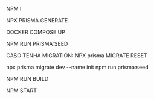 NPM I

NPX PRISMA GENERATE

DOCKER COMPOSE UP

NPM RUN PRISMA:SEED

CASO TENHA MIGRATION:
NPX prisma MIGRATE RESET

npx prisma migrate dev --name init
npm run prisma:seed

NPM RUN BUILD

NPM START